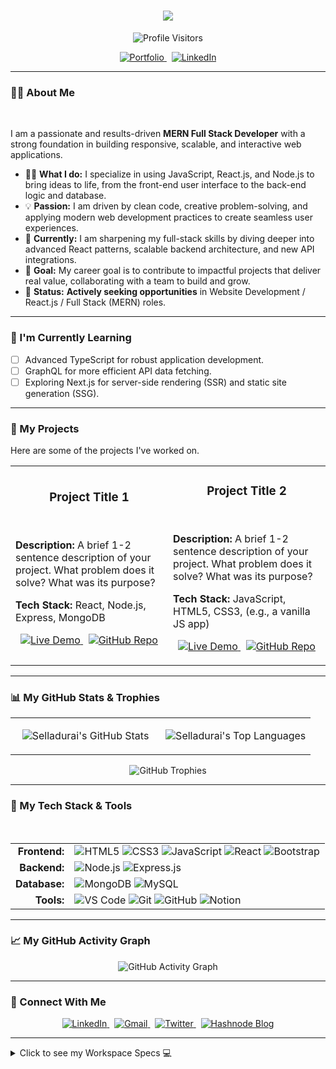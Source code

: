 <h1 align="center">
  <img src="https://readme-typing-svg.herokuapp.com?font=Fira+Code&size=26&pause=1000&color=00F7FF&center=true&vCenter=true&width=600&lines=Hi+👋,+I'm+Selladurai;Certified+Mern+Full+Stack+Developer;Open+to+Work+🚀">
</h1>

<p align="center">
  <img src="https://komarev.com/ghpvc/?username=smartsella&color=00F7FF&style=flat-square" alt="Profile Visitors"/>
</p>

<p align="center">
  <a href="https://smartsella.github.io/portfolio/" target="_blank">
    <img src="https://img.shields.io/badge/🌐_Portfolio-smartsella.github.io-00A6ED?style=for-the-badge&logo=googlechrome&logoColor=white" alt="Portfolio"/>
  </a>
  &nbsp;
  <a href="https://www.linkedin.com/in/YOUR_LINKEDIN_USERNAME_HERE" target="_blank">
    <img src="https://img.shields.io/badge/LinkedIn-0077B5?style=for-the-badge&logo=linkedin&logoColor=white" alt="LinkedIn"/>
  </a>
</p>

---

### 👨‍💻 About Me

<br>

I am a passionate and results-driven **MERN Full Stack Developer** with a strong foundation in building responsive, scalable, and interactive web applications.

- 👨‍💻 **What I do:** I specialize in using JavaScript, React.js, and Node.js to bring ideas to life, from the front-end user interface to the back-end logic and database.
- 💡 **Passion:** I am driven by clean code, creative problem-solving, and applying modern web development practices to create seamless user experiences.
- 🚀 **Currently:** I am sharpening my full-stack skills by diving deeper into advanced React patterns, scalable backend architecture, and new API integrations.
- 🎯 **Goal:** My career goal is to contribute to impactful projects that deliver real value, collaborating with a team to build and grow.
- 💼 **Status:** **Actively seeking opportunities** in Website Development / React.js / Full Stack (MERN) roles.

---

### 🌱 I'm Currently Learning

- [ ] Advanced TypeScript for robust application development.
- [ ] GraphQL for more efficient API data fetching.
- [ ] Exploring Next.js for server-side rendering (SSR) and static site generation (SSG).

---

### 🚀 My Projects

Here are some of the projects I've worked on.

<table>
  <tr>
    <td width="50%">
      <h3 align="center">Project Title 1</h3>
      <br>
      <p align="center">
        </p>
      <p>
        <strong>Description:</strong> A brief 1-2 sentence description of your project. What problem does it solve? What was its purpose?
      </p>
      <p>
        <strong>Tech Stack:</strong> React, Node.js, Express, MongoDB
      </p>
      <p align="center">
        <a href="YOUR_LIVE_DEMO_LINK_HERE" target="_blank">
          <img src="https://img.shields.io/badge/Live_Demo-00A6ED?style=for-the-badge&logo=googlechrome&logoColor=white" alt="Live Demo"/>
        </a>
        &nbsp;
        <a href="YOUR_GITHUB_REPO_LINK_HERE" target="_blank">
          <img src="https://img.shields.io/badge/GitHub_Repo-181717?style=for-the-badge&logo=github&logoColor=white" alt="GitHub Repo"/>
        </a>
      </p>
    </td>
    <td width="50%">
      <h3 align="center">Project Title 2</h3>
      <br>
      <p align="center">
        </p>
      <p>
        <strong>Description:</strong> A brief 1-2 sentence description of your project. What problem does it solve? What was its purpose?
      </p>
      <p>
        <strong>Tech Stack:</strong> JavaScript, HTML5, CSS3, (e.g., a vanilla JS app)
      </p>
      <p align="center">
        <a href="YOUR_LIVE_DEMO_LINK_HERE" target="_blank">
          <img src="https://img.shields.io/badge/Live_Demo-00A6ED?style=for-the-badge&logo=googlechrome&logoColor=white" alt="Live Demo"/>
        </a>
        &nbsp;
        <a href="YOUR_GITHUB_REPO_LINK_HERE" target="_blank">
          <img src="https://img.shields.io/badge/GitHub_Repo-181717?style=for-the-badge&logo=github&logoColor=white" alt="GitHub Repo"/>
        </a>
      </p>
    </td>
  </tr>
  </table>

---

### 📊 My GitHub Stats & Trophies

<table>
  <tr>
    <td width="50%">
      <p align="center">
        <img src="https://github-readme-stats.vercel.app/api?username=smartsella&show_icons=true&theme=tokyonight&cache_seconds=86400&hide_border=true" alt="Selladurai's GitHub Stats" />
      </p>
    </td>
    <td width="50%">
      <p align="center">
        <img src="https://github-readme-stats.vercel.app/api/top-langs/?username=smartsella&layout=compact&theme=tokyonight&cache_seconds=86400&hide_border=true" alt="Selladurai's Top Languages" />
      </p>
    </td>
  </tr>
</table>

<p align="center">
  <img src="https://github-profile-trophy.vercel.app/?username=smartsella&theme=tokyonight&margin-w=15&margin-h=15&no-frame=true" alt="GitHub Trophies"/>
</p>

---

### 🚀 My Tech Stack & Tools

<br>

<table>
  <tr>
    <td align="right" valign="top"><strong>Frontend:</strong></td>
    <td>
      <img src="https://img.shields.io/badge/HTML5-E34F26?style=for-the-badge&logo=html5&logoColor=white" alt="HTML5"/>
      <img src="https://img.shields.io/badge/CSS3-1572B6?style=for-the-badge&logo=css3&logoColor=white" alt="CSS3"/>
      <img src="https://img.shields.io/badge/JavaScript-F7DF1E?style=for-the-badge&logo=javascript&logoColor=black" alt="JavaScript"/>
      <img src="https://img.shields.io/badge/React-61DAFB?style=for-the-badge&logo=react&logoColor=black" alt="React"/>
      <img src="https://img.shields.io/badge/Bootstrap-7952B3?style=for-the-badge&logo=bootstrap&logoColor=white" alt="Bootstrap"/>
    </td>
  </tr>
  <tr>
    <td align="right" valign="top"><strong>Backend:</strong></td>
    <td>
      <img src="https://img.shields.io/badge/Node.js-339933?style=for-the-badge&logo=node.js&logoColor=white" alt="Node.js"/>
      <img src="https://img.shields.io/badge/Express.js-000000?style=for-the-badge&logo=express&logoColor=white" alt="Express.js"/>
    </td>
  </tr>
  <tr>
    <td align="right" valign="top"><strong>Database:</strong></td>
    <td>
      <img src="https://img.shields.io/badge/MongoDB-47A248?style=for-the-badge&logo=mongodb&logoColor=white" alt="MongoDB"/>
      <img src="https://img.shields.io/badge/MySQL-4479A1?style=for-the-badge&logo=mysql&logoColor=white" alt="MySQL"/>
    </td>
  </tr>
  <tr>
    <td align="right" valign="top"><strong>Tools:</strong></td>
    <td>
      <img src="https://img.shields.io/badge/VS_Code-007ACC?style=for-the-badge&logo=visualstudiocode&logoColor=white" alt="VS Code"/>
      <img src="https://img.shields.io/badge/Git-F05032?style=for-the-badge&logo=git&logoColor=white" alt="Git"/>
      <img src="https://img.shields.io/badge/GitHub-181717?style=for-the-badge&logo=github&logoColor=white" alt="GitHub"/>
      <img src="https://img.shields.io/badge/Notion-000000?style=for-the-badge&logo=notion&logoColor=white" alt="Notion"/>
    </td>
  </tr>
</table>

---

### 📈 My GitHub Activity Graph

<p align="center">
  <img src="https://github-readme-activity-graph.vercel.app/graph?username=smartsella&bg_color=0d1117&color=58a6ff&line=1f6feb&point=58a6ff&area=true&hide_border=true" alt="GitHub Activity Graph"/>
</p>

---

### 🤝 Connect With Me

<p align="center">
  <a href="https://www.linkedin.com/in/YOUR_LINKEDIN_USERNAME_HERE" target="_blank">
    <img src="https://img.shields.io/badge/LinkedIn-0077B5?style=for-the-badge&logo=linkedin&logoColor=white" alt="LinkedIn"/>
  </a>
  &nbsp;
  <a href="mailto:YOUR_EMAIL@gmail.com" target="_blank">
    <img src="https://img.shields.io/badge/Gmail-D14836?style=for-the-badge&logo=gmail&logoColor=white" alt="Gmail"/>
  </a>
  &nbsp;
  <a href="https://twitter.com/YOUR_TWITTER_HANDLE" target="_blank">
    <img src="https://img.shields.io/badge/Twitter-1DA1F2?style=for-the-badge&logo=twitter&logoColor=white" alt="Twitter"/>
  </a>
  &nbsp;
  <a href="httpsJ://YOUR_HASHNODE_BLOG.hashnode.dev/" target="_blank">
    <img src="https://img.shields.io/badge/Hashnode-2962FF?style=for-the-badge&logo=hashnode&logoColor=white" alt="Hashnode Blog"/>
  </a>
</p>

---

<details>
  <summary>Click to see my Workspace Specs 💻</summary>
  <br>
  <p align="center">
    <img height="30" src="https://img.shields.io/badge/Windows-11-0078D6?style=for-the-badge&logo=windows&logoColor=white" alt="Windows 11"/>
T
    <img height="30" src="https://img.shields.io/badge/NVIDIA-GTX1650-76B900?style=for-the-badge&logo=nvidia&logoColor=white" alt="NVIDIA GTX1650"/>
    <img height="30" src="https://img.shields.io/badge/AMD-Ryzen_5_4600H-ED1C24?style=for-the-badge&logo=amd&logoColor=white" alt="AMD Ryzen 5"/>
  </p>
</details>

